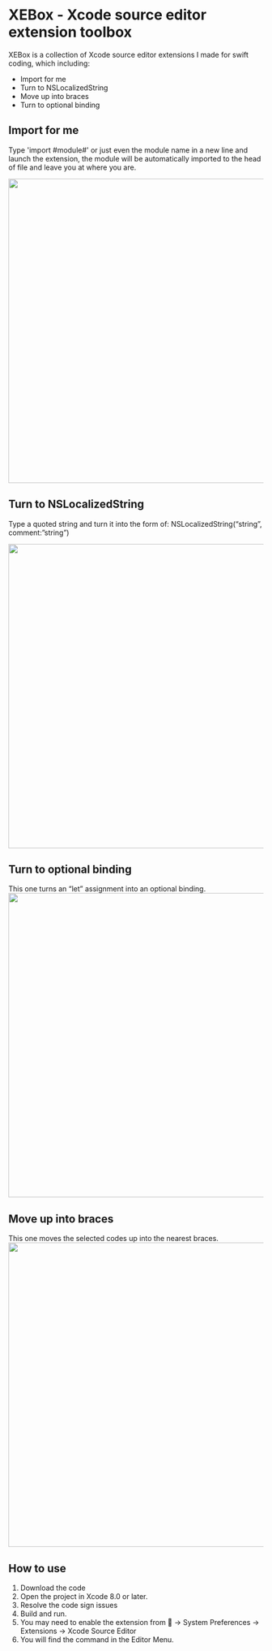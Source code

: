 # XEBox - Xcode source editor extension toolbox

XEBox is a collection of Xcode source editor extensions I made for swift coding, which including:
* Import for me
* Turn to NSLocalizedString
* Move up into braces
* Turn to optional binding

## Import for me
Type 'import #module#' or just even the module name in a new line and launch the extension, the module will be automatically imported to the head of file and leave you at where you are.

<img src=“/images/screenshot-importForMe.gif” width=600>

## Turn to NSLocalizedString
Type a quoted string and turn it into the form of:
	NSLocalizedString(“string”, comment:”string”)

<img src=“/images/screenshot-NSLocalizedString.gif” width=600>

## Turn to optional binding
This one turns an “let” assignment into an optional binding.
<img src=“/images/screenshot-optionalBinding.gif” width=600>

## Move up into braces
This one moves the selected codes up into the nearest braces.
<img src=“/images/screenshot-moveUpInBrace.gif” width=600>

## How to use

1. Download the code
2. Open the project in Xcode 8.0 or later.
3. Resolve the code sign issues
4. Build and run.
5. You may need to enable the extension from  -> System Preferences -> Extensions -> Xcode Source Editor
6. You will find the command in the Editor Menu.
